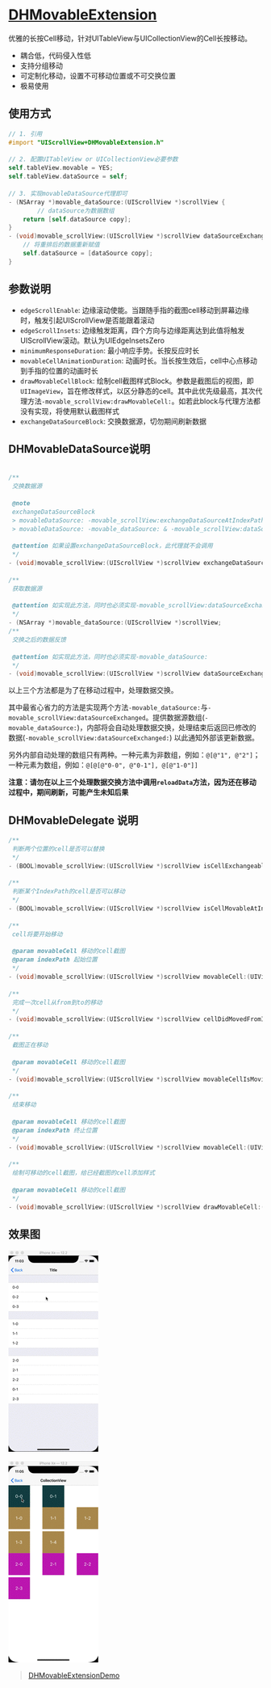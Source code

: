 # [DHMovableExtension](https://github.com/DanielHusx/DHMovableExtension)

优雅的长按Cell移动，针对UITableView与UICollectionView的Cell长按移动。
- 耦合低，代码侵入性低
- 支持分组移动
- 可定制化移动，设置不可移动位置或不可交换位置
- 极易使用

## 使用方式

```objective-c
// 1. 引用
#import "UIScrollView+DHMovableExtension.h"

// 2. 配置UITableView or UICollectionView必要参数
self.tableView.movable = YES;
self.tableView.dataSource = self;

// 3. 实现movableDataSource代理即可
- (NSArray *)movable_dataSource:(UIScrollView *)scrollView {
		// dataSource为数据数组
    return [self.dataSource copy];
}
- (void)movable_scrollView:(UIScrollView *)scrollView dataSourceExchanged:(NSArray *)dataSource {
  	// 将重排后的数据重新赋值
    self.dataSource = [dataSource copy];
}
```



## 参数说明

- `edgeScrollEnable`: 边缘滚动使能。当跟随手指的截图cell移动到屏幕边缘时，触发引起UIScrollView是否能跟着滚动
- `edgeScrollInsets`: 边缘触发距离，四个方向与边缘距离达到此值将触发UIScrollView滚动。默认为UIEdgeInsetsZero
- `minimumResponseDuration`: 最小响应手势。长按反应时长
- `movableCellAnimationDuration`: 动画时长。当长按生效后，cell中心点移动到手指的位置的动画时长
- `drawMovableCellBlock`: 绘制cell截图样式Block。参数是截图后的视图，即`UIImageView`，旨在修改样式，以区分静态的cell。其中此优先级最高，其次代理方法`-movable_scrollView:drawMovableCell:`。如若此block与代理方法都没有实现，将使用默认截图样式
- `exchangeDataSourceBlock`: 交换数据源，切勿期间刷新数据

## DHMovableDataSource说明

```objective-c

/**
 交换数据源
 
 @note
 exchangeDataSourceBlock
 > movableDataSource: -movable_scrollView:exchangeDataSourceAtIndexPath:to:
 > movableDataSource: -movable_dataSource: & -movable_scrollView:dataSourceExchanged:
 
 @attention 如果设置exchangeDataSourceBlock，此代理就不会调用
 */
- (void)movable_scrollView:(UIScrollView *)scrollView exchangeDataSourceAtIndexPath:(NSIndexPath *)from to:(NSIndexPath *)to;

/**
 获取数据源
 
 @attention 如实现此方法，同时也必须实现-movable_scrollView:dataSourceExchanged:
 */
- (NSArray *)movable_dataSource:(UIScrollView *)scrollView;
/**
 交换之后的数据反馈
 
 @attention 如实现此方法，同时也必须实现-movable_dataSource:
 */
- (void)movable_scrollView:(UIScrollView *)scrollView dataSourceExchanged:(NSArray *)dataSource;
```

以上三个方法都是为了在移动过程中，处理数据交换。

其中最省心省力的方法是实现两个方法`-movable_dataSource:`与`-movable_scrollView:dataSourceExchanged`。提供数据源数组(`-movable_dataSource:`)，内部将会自动处理数据交换，处理结束后返回已修改的数据(`-movable_scrollView:dataSourceExchanged:`) 以此通知外部该更新数据。

另外内部自动处理的数组只有两种。一种元素为非数组，例如：`@[@"1", @"2"]`；一种元素为数组，例如：`@[@[@"0-0", @"0-1"], @[@"1-0"]]`

**注意：请勿在以上三个处理数据交换方法中调用`reloadData`方法，因为还在移动过程中，期间刷新，可能产生未知后果**



## DHMovableDelegate 说明

```objective-c
/**
 判断两个位置的cell是否可以替换
 */
- (BOOL)movable_scrollView:(UIScrollView *)scrollView isCellExchangeableFromIndexPath:(NSIndexPath *)fromIndexPath toIndexPath:(NSIndexPath *)toIndexPath;

/**
 判断某个IndexPath的cell是否可以移动
 */
- (BOOL)movable_scrollView:(UIScrollView *)scrollView isCellMovableAtIndexPath:(NSIndexPath *)indexPath;

/**
 cell将要开始移动
 
 @param movableCell 移动的cell截图
 @param indexPath 起始位置
 */
- (void)movable_scrollView:(UIScrollView *)scrollView movableCell:(UIView *)movableCell willMoveFromIndexPath:(NSIndexPath *)indexPath;

/**
 完成一次cell从from到to的移动
 */
- (void)movable_scrollView:(UIScrollView *)scrollView cellDidMovedFromIndexPath:(NSIndexPath *)fromIndexPath toIndexPath:(NSIndexPath *)toIndexPath;

/**
 截图正在移动
 
 @param movableCell 移动的cell截图
 */
- (void)movable_scrollView:(UIScrollView *)scrollView movableCellIsMoving:(UIView *)movableCell;

/**
 结束移动
 
 @param movableCell 移动的cell截图
 @param indexPath 终止位置
 */
- (void)movable_scrollView:(UIScrollView *)scrollView movableCell:(UIView *)movableCell didEndMovedAtIndexPath:(NSIndexPath *)indexPath;

/**
 绘制可移动的cell截图，给已经截图的cell添加样式
 
 @param movableCell 移动的cell截图
 */
- (void)movable_scrollView:(UIScrollView *)scrollView drawMovableCell:(UIView *)movableCell;
```

## 效果图

![tableGif](https://github.com/DanielHusx/DHMovableExtension/blob/master/table.gif)



![collectionGif](https://github.com/DanielHusx/DHMovableExtension/blob/master/collection.gif)

> [DHMovableExtensionDemo](https://github.com/DanielHusx/DHMovableExtension)

